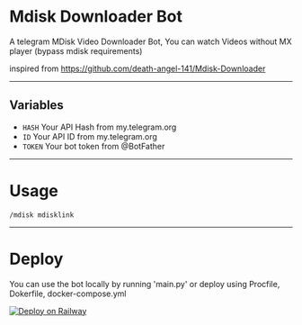 # Mdisk Downloader Bot

A telegram MDisk Video Downloader Bot, You can watch Videos without MX player (bypass mdisk requirements)

inspired from https://github.com/death-angel-141/Mdisk-Downloader

---

## Variables

- `HASH` Your API Hash from my.telegram.org
- `ID` Your API ID from my.telegram.org
- `TOKEN` Your bot token from @BotFather

---

# Usage

```
/mdisk mdisklink
```

---

# Deploy

You can use the bot locally by running 'main.py' or deploy using Procfile, Dokerfile, docker-compose.yml

[![Deploy on Railway](https://railway.app/button.svg)](https://railway.app/new/template/D6ueVa?referralCode=_4oAwx)

